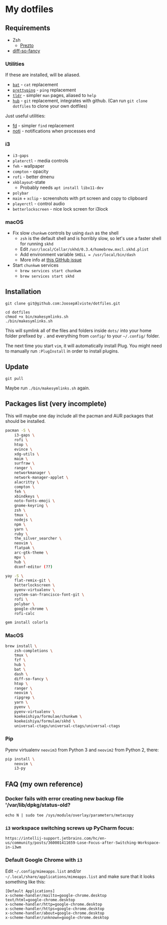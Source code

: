 # My dotfiles

## Requirements

* Zsh
    - [Prezto](https://github.com/sorin-ionescu/prezto/)
* [diff-so-fancy](https://github.com/so-fancy/diff-so-fancy)

### Utilities

If these are installed, will be aliased.

* [`bat`](https://github.com/sharkdp/bat) - `cat` replacement
* [`prettyping`](https://github.com/denilsonsa/prettyping) - `ping` replacement
* [`tldr`](http://tldr.sh/) - simpler `man` pages, aliased to `help`
* [`hub`](https://github.com/github/hub) - `git` replacement, integrates with 
  github. (Can run `git clone dotfiles` to clone your own dotfiles)

Just useful utilities:

* [fd](https://github.com/sharkdp/fd/) - simpler `find` replacement
* [noti](https://github.com/variadico/noti) - notifications when processes end

### i3

* `i3-gaps`
* `platerctl` - media controls
* `feh` - wallpaper
* `compton` - opacity
* `rofi` - better dmenu
* `xkblayout`-state
    - Probably needs `apt install libx11-dev`
* `polybar`
* `maim` + `xclip` - screenshots with prt screen and copy to clipboard
* `playerctl` - control audio
* `betterlockscreen` - nice lock screen for i3lock

### macOS

* Fix slow `chunkwm` controls by using `dash` as the shell
    * `zsh` is the default shell and is horribly slow, so let's use a faster 
        shell for running `skhd`
    * Edit `/usr/local/Cellar/skhd/0.3.4/homebrew.mxcl.skhd.plist`
    * Add environment variable `SHELL = /usr/local/bin/dash`
    * More info at [this GitHub issue](https://github.com/koekeishiya/chunkwm/issues/232)
* Start `chunkwm` services
    * `brew services start chunkwm`
    * `brew services start skhd`


## Installation

```
git clone git@github.com:JoosepAlviste/dotfiles.git

cd dotfiles
chmod +x bin/makesymlinks.sh
./bin/makesymlinks.sh
```

This will symlink all of the files and folders inside `dots/` into your home 
folder prefixed by `.` and everything from `config/` to your `~/.config/` 
folder.

The next time you start `vim`, it will automatically install Plug. You might 
need to manually run `:PlugInstall` in order to install plugins.

## Update

```
git pull
```

Maybe run `./bin/makesymlinks.sh` again.


## Packages list (very incomplete)

This will maybe one day include all the pacman and AUR packages that should be 
installed.

```bash
pacman -S \
    i3-gaps \
    rofi \
    htop \
    evince \
    xdg-utils \
    maim \
    surfraw \
    ranger \
    networkmanager \
    network-manager-applet \
    alacritty \
    compton \
    feh \
    xbindkeys \
    noto-fonts-emoji \
    gnome-keyring \
    zsh \
    tmux \
    nodejs \
    npm \
    yarn \
    ruby \
    the_silver_searcher \
    neovim \
    flatpak \
    arc-gtk-theme \
    mpv \
    hub \
    dconf-editor (??)
```

```bash
yay -S \
    flat-remix-git \
    betterlockscreen \
    pyenv-virtualenv \
    system-san-francisco-font-git \
    rofi \
    polybar \
    google-chrome \
    rofi-calc
```

```bash
gem install colorls
```


### MacOS

```bash
brew install \
    zsh-completions \
    tmux \
    fzf \
    hub \
    bat \
    dash \
    diff-so-fancy \
    htop \
    ranger \
    neovim \
    ripgrep \
    yarn \
    pyenv \
    pyenv-virtualenv \
    koekeishiya/formulae/chunkwm \
    koekeishiya/formulae/skhd \
    universal-ctags/universal-ctags/universal-ctags
```


### Pip

Pyenv virtualenv `neovim3` from Python 3 and `neovim2` from Python 2, there:

```bash
pip install \
    neovim \
    i3-py
```

## FAQ (my own reference)

### Docker fails with error creating new backup file '/var/lib/dpkg/status-old? 
`echo N | sudo tee /sys/module/overlay/parameters/metacopy`

### `i3` workspace switching screws up PyCharm focus: 
`https://intellij-support.jetbrains.com/hc/en-us/community/posts/360001411659-Lose-Focus-after-Switching-Workspace-in-i3wm`

### Default Google Chrome with `i3`

Edit `~/.config/mimeapps.list` and/or 
`~/.local/share/applications/mimeapps.list` and make sure that it looks 
something like this:

```
[Default Applications]
x-scheme-handler/mailto=google-chrome.desktop
text/html=google-chrome.desktop
x-scheme-handler/http=google-chrome.desktop
x-scheme-handler/https=google-chrome.desktop
x-scheme-handler/about=google-chrome.desktop
x-scheme-handler/unknown=google-chrome.desktop
```
